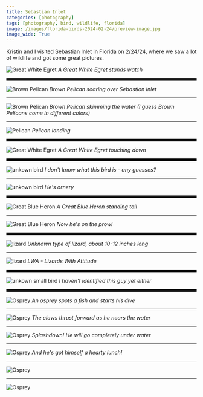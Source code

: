 ```yaml
---
title: Sebastian Inlet
categories: [photography]
tags: [photography, bird, wildlife, florida]    
image: /images/florida-birds-2024-02-24/preview-image.jpg
image_wide: True
---
```


Kristin and I visited Sebastian Inlet in Florida on 2/24/24, where we saw a lot of wildlife and got some great pictures. 


![Great White Egret](/images/florida-birds-2024-02-24/2024-02-24-sebastion-inlet-26.JPG)
_A Great White Egret stands watch_

<hr style="border:3px solid #000000">

![Brown Pelican](/images/florida-birds-2024-02-24/2024-02-24-sebastion-inlet-8.JPG)
_Brown Pelican soaring over Sebastion Inlet_

---

![Brown Pelican](/images/florida-birds-2024-02-24/2024-02-24-sebastion-inlet-19.JPG)
_Brown Pelican skimming the water (I guess Brown Pelicans come in different colors)_

---

![Pelican](/images/florida-birds-2024-02-24/2024-02-24-sebastion-inlet-14.JPG)
_Pelican landing_

<hr style="border:3px solid #000000">

![Great White Egret](/images/florida-birds-2024-02-24/2024-02-24-sebastion-inlet-9.JPG)
_A Great White Egret touching down_

<hr style="border:3px solid #000000">

![unkown bird](/images/florida-birds-2024-02-24/2024-02-24-sebastion-inlet-10.JPG)
_I don't know what this bird is - any guesses?_

---

![unkown bird](/images/florida-birds-2024-02-24/2024-02-24-sebastion-inlet-11.JPG)
_He's ornery_

<hr style="border:3px solid #000000">

![Great Blue Heron](/images/florida-birds-2024-02-24/2024-02-24-sebastion-inlet-12.JPG)
_A Great Blue Heron standing tall_

---

![Great Blue Heron](/images/florida-birds-2024-02-24/2024-02-24-sebastion-inlet-13.JPG)
_Now he's on the prowl_

<hr style="border:3px solid #000000">

![lizard](/images/florida-birds-2024-02-24/2024-02-24-sebastion-inlet-15.JPG)
_Unknown type of lizard, about 10-12 inches long_

---

![lizard](/images/florida-birds-2024-02-24/2024-02-24-sebastion-inlet-16.JPG)
_LWA - Lizards With Attitude_

<hr style="border:3px solid #000000">

![unkown small bird](/images/florida-birds-2024-02-24/2024-02-24-sebastion-inlet-18.JPG)
_I haven't identified this guy yet either_

<hr style="border:3px solid #000000">

![Osprey](/images/florida-birds-2024-02-24/2024-02-24-sebastion-inlet-20.JPG)
_An osprey spots a fish and starts his dive_

---

![Osprey](/images/florida-birds-2024-02-24/2024-02-24-sebastion-inlet-21.JPG)
_The claws thrust forward as he nears the water_

---

![Osprey](/images/florida-birds-2024-02-24/2024-02-24-sebastion-inlet-22.JPG)
_Splashdown! He will go completely under water_

---

![Osprey](/images/florida-birds-2024-02-24/2024-02-24-sebastion-inlet-23.JPG)
_And he's got himself a hearty lunch!_

---

![Osprey](/images/florida-birds-2024-02-24/2024-02-24-sebastion-inlet-24.JPG)

---

![Osprey](/images/florida-birds-2024-02-24/2024-02-24-sebastion-inlet-25.JPG)

